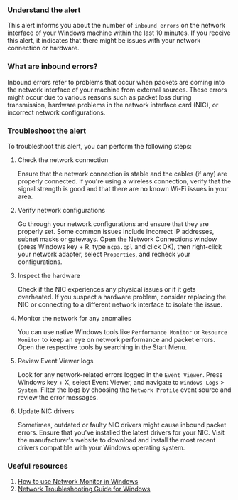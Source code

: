 ### Understand the alert

This alert informs you about the number of `inbound errors` on the network interface of your Windows machine within the last 10 minutes. If you receive this alert, it indicates that there might be issues with your network connection or hardware.

### What are inbound errors?

Inbound errors refer to problems that occur when packets are coming into the network interface of your machine from external sources. These errors might occur due to various reasons such as packet loss during transmission, hardware problems in the network interface card (NIC), or incorrect network configurations.

### Troubleshoot the alert

To troubleshoot this alert, you can perform the following steps:

1. Check the network connection

   Ensure that the network connection is stable and the cables (if any) are properly connected. If you're using a wireless connection, verify that the signal strength is good and that there are no known Wi-Fi issues in your area.

2. Verify network configurations

   Go through your network configurations and ensure that they are properly set. Some common issues include incorrect IP addresses, subnet masks or gateways. Open the Network Connections window (press Windows key + R, type `ncpa.cpl` and click OK), then right-click your network adapter, select `Properties`, and recheck your configurations.

3. Inspect the hardware

   Check if the NIC experiences any physical issues or if it gets overheated. If you suspect a hardware problem, consider replacing the NIC or connecting to a different network interface to isolate the issue.

4. Monitor the network for any anomalies

   You can use native Windows tools like `Performance Monitor` or `Resource Monitor` to keep an eye on network performance and packet errors. Open the respective tools by searching in the Start Menu.

5. Review Event Viewer logs

   Look for any network-related errors logged in the `Event Viewer`. Press Windows key + X, select Event Viewer, and navigate to `Windows Logs` > `System`. Filter the logs by choosing the `Network Profile` event source and review the error messages.

6. Update NIC drivers

   Sometimes, outdated or faulty NIC drivers might cause inbound packet errors. Ensure that you've installed the latest drivers for your NIC. Visit the manufacturer's website to download and install the most recent drivers compatible with your Windows operating system.

### Useful resources

1. [How to use Network Monitor in Windows](https://docs.microsoft.com/en-us/windows/client-management/troubleshoot-tcpip-network-monitor)
2. [Network Troubleshooting Guide for Windows](https://techcommunity.microsoft.com/t5/networking-blog/network-troubleshooting-guide-for-windows/ba-p/428114)